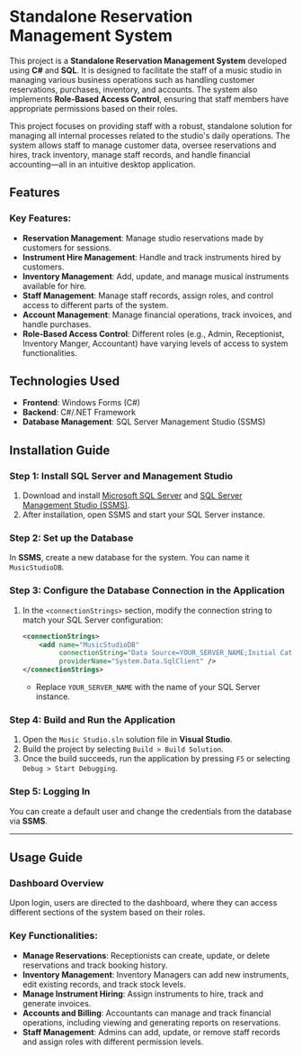 # Standalone Reservation Management System

This project is a **Standalone Reservation Management System** developed using **C#** and **SQL**. It is designed to facilitate the staff of a music studio in managing various business operations such as handling customer reservations, purchases, inventory, and accounts. The system also implements **Role-Based Access Control**, ensuring that staff members have appropriate permissions based on their roles.

This project focuses on providing staff with a robust, standalone solution for managing all internal processes related to the studio's daily operations. The system allows staff to manage customer data, oversee reservations and hires, track inventory, manage staff records, and handle financial accounting—all in an intuitive desktop application.

## Features

### Key Features:
- **Reservation Management**: Manage studio reservations made by customers for sessions.
- **Instrument Hire Management**: Handle and track instruments hired by customers.
- **Inventory Management**: Add, update, and manage musical instruments available for hire.
- **Staff Management**: Manage staff records, assign roles, and control access to different parts of the system.
- **Account Management**: Manage financial operations, track invoices, and handle purchases.
- **Role-Based Access Control**: Different roles (e.g., Admin, Receptionist, Inventory Manger, Accountant) have varying levels of access to system functionalities.

## Technologies Used

- **Frontend**: Windows Forms (C#)
- **Backend**: C#/.NET Framework
- **Database Management**: SQL Server Management Studio (SSMS)

## Installation Guide

### Step 1: Install SQL Server and Management Studio
1. Download and install [Microsoft SQL Server](https://www.microsoft.com/en-us/sql-server/sql-server-downloads) and [SQL Server Management Studio (SSMS)](https://learn.microsoft.com/en-us/sql/ssms/download-sql-server-management-studio-ssms?view=sql-server-ver16).
2. After installation, open SSMS and start your SQL Server instance.

### Step 2: Set up the Database
In **SSMS**, create a new database for the system. You can name it `MusicStudioDB`.

### Step 3: Configure the Database Connection in the Application
1. In the `<connectionStrings>` section, modify the connection string to match your SQL Server configuration:
    ```xml
    <connectionStrings>
        <add name="MusicStudioDB"
             connectionString="Data Source=YOUR_SERVER_NAME;Initial Catalog=MusicStudioDB;Integrated Security=True" 
             providerName="System.Data.SqlClient" />
    </connectionStrings>
    ```
   - Replace `YOUR_SERVER_NAME` with the name of your SQL Server instance.

### Step 4: Build and Run the Application
1. Open the `Music Studio.sln` solution file in **Visual Studio**.
2. Build the project by selecting `Build > Build Solution`.
3. Once the build succeeds, run the application by pressing `F5` or selecting `Debug > Start Debugging`.

### Step 5: Logging In
You can create a default user and change the credentials from the database via **SSMS**.

---

## Usage Guide

### Dashboard Overview
Upon login, users are directed to the dashboard, where they can access different sections of the system based on their roles.

### Key Functionalities:
- **Manage Reservations**: Receptionists can create, update, or delete reservations and track booking history.
- **Inventory Management**: Inventory Managers can add new instruments, edit existing records, and track stock levels.
- **Manage Instrument Hiring**: Assign instruments to hire, track and generate invoices.
- **Accounts and Billing**: Accountants can manage and track financial operations, including viewing and generating reports on reservations.
- **Staff Management**: Admins can add, update, or remove staff records and assign roles with different permission levels.
